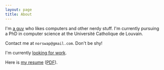 ```yaml
---
layout: page
title: About
---
```


I'm [a guy][facebook] who likes computers and other nerdy stuff. I'm currently pursuing a
PhD in computer science at the Université Catholique de Louvain.

Contact me at `norswap@gmail.com`. Don't be shy!

[facebook]: https://facebook.com/norswap

I'm currently [looking for work](/looking-for-work).

Here is [my resume](/resume) ([PDF](/resume.pdf)).
